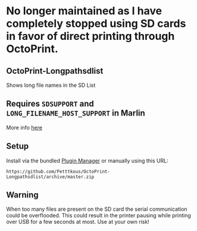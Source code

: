 # No longer maintained as I have completely stopped using SD cards in favor of direct printing through OctoPrint.

## OctoPrint-Longpathsdlist

Shows long file names in the SD List

## Requires `SDSUPPORT` and `LONG_FILENAME_HOST_SUPPORT` in Marlin

More info [here](https://marlinfw.org/docs/gcode/M033.html)

## Setup

Install via the bundled [Plugin Manager](https://docs.octoprint.org/en/master/bundledplugins/pluginmanager.html)
or manually using this URL:

    https://github.com/Petttkous/OctoPrint-Longpathsdlist/archive/master.zip

## Warning

When too many files are present on the SD card the serial communication could be overflooded. This could result in the printer pausing while printing over USB for a few seconds at most. Use at your own risk!
